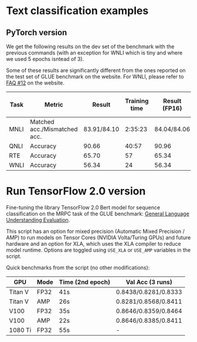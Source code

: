 # Text classification examples

## PyTorch version

We get the following results on the dev set of the benchmark with the previous
commands (with an exception for WNLI which is tiny and where we used 5 epochs
isntead of 3).

Some of these results are significantly different from the ones reported on the
test set of GLUE benchmark on the website. For WNLI, please refer to [FAQ
#12](https://gluebenchmark.com/faq) on the website.

| Task | Metric                       | Result      | Training time | Result (FP16) | Training time (FP16) |
| ---- | ---------------------------- | ----------- | ------------- | ------------- | -------------------- |
| MNLI | Matched acc./Mismatched acc. | 83.91/84.10 | 2:35:23       | 84.04/84.06   | 1:17:06              |
| QNLI | Accuracy                     | 90.66       | 40:57         | 90.96         | 20:16                |
| RTE  | Accuracy                     | 65.70       | 57            | 65.34         | 29                   |
| WNLI | Accuracy                     | 56.34       | 24            | 56.34         | 12                   |

# Run TensorFlow 2.0 version

Fine-tuning the library TensorFlow 2.0 Bert model for sequence classification on
the MRPC task of the GLUE benchmark: [General Language Understanding
Evaluation](https://gluebenchmark.com/).

This script has an option for mixed precision (Automatic Mixed Precision / AMP)
to run models on Tensor Cores (NVIDIA Volta/Turing GPUs) and future hardware and
an option for XLA, which uses the XLA compiler to reduce model runtime. Options
are toggled using `USE_XLA` or `USE_AMP` variables in the script.

Quick benchmarks from the script (no other modifications):

| GPU     | Mode | Time (2nd epoch) | Val Acc (3 runs)     |
| ------- | ---- | ---------------- | -------------------- |
| Titan V | FP32 | 41s              | 0.8438/0.8281/0.8333 |
| Titan V | AMP  | 26s              | 0.8281/0.8568/0.8411 |
| V100    | FP32 | 35s              | 0.8646/0.8359/0.8464 |
| V100    | AMP  | 22s              | 0.8646/0.8385/0.8411 |
| 1080 Ti | FP32 | 55s              | -                    |

